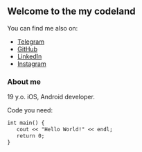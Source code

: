 ## Welcome to the my codeland


You can find me also on:
- [Telegram](https://t.me/kreatimont)
- [GitHub](https://github.com/kreatimont)
- [LinkedIn](https://www.linkedin.com/in/alexandr-nadtoka-172746115/)
- [Instagram](https://instagram.com/kreatimont)

### About me 

19 y.o. iOS, Android developer.

Code you need:
```markdown
int main() {
   cout << "Hello World!" << endl;    
   return 0;
}
```
